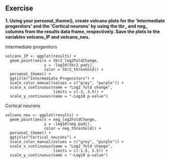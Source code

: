 ## Exercise

**1. Using your personal_theme(), create volcano plots for the 'Intermediate progenitors' and the 'Cortical neurons' by using the tbr_ and neg_ columns from the results data frame, respectively. Save the plots to the variables volcano_IP and volcano_neu.**

Intermediate progenitors

```
volcano_IP <- ggplot(results) +
  geom_point(aes(x = tbr2_log2FoldChange, 
                 y = -log10(tbr2_padj), 
                 color = tbr2_threshold)) +
  personal_theme() +
  ggtitle("Intermediate Progenitors") +
  scale_color_manual(values = c("grey", "purple")) +
  scale_x_continuous(name = "Log2 fold change", 
                     limits = c(-3, 3.5)) +
  scale_y_continuous(name = "-Log10 p-value")

```

Cortical neurons

```
volcano_neu <- ggplot(results) +
  geom_point(aes(x = neg_log2FoldChange, 
                 y = -log10(neg_padj), 
                 color = neg_threshold)) +
  personal_theme() +
  ggtitle("Cortical neurons") +
  scale_color_manual(values = c("grey", "purple")) +
  scale_x_continuous(name = "Log2 fold change", 
                     limits = c(-1.5, 1.5)) +
  scale_y_continuous(name = "-Log10 p-value")
```
